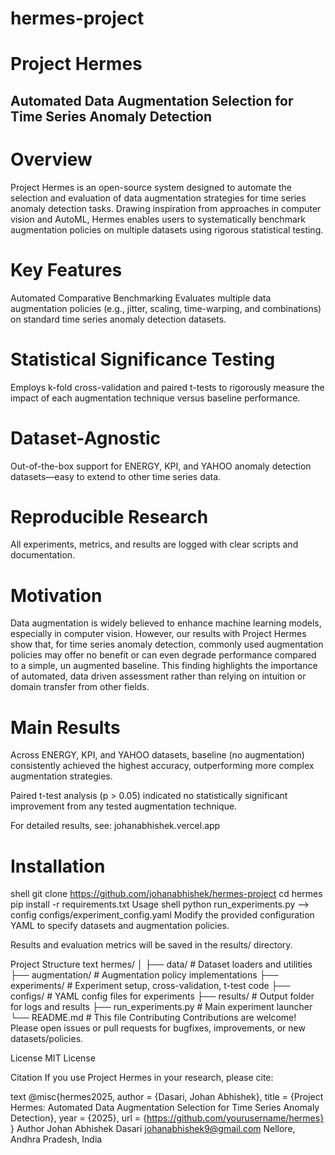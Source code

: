 # hermes-project
# Project Hermes
## Automated Data Augmentation Selection for Time Series Anomaly Detection

# Overview
Project Hermes is an open-source system designed to automate the selection and evaluation of data augmentation strategies for time series anomaly detection tasks. Drawing inspiration from approaches in computer vision and AutoML, Hermes enables users to systematically benchmark augmentation policies on multiple datasets using rigorous statistical testing.

# Key Features
Automated Comparative Benchmarking
Evaluates multiple data augmentation policies (e.g., jitter, scaling, time-warping, and combinations) on standard time series anomaly detection datasets.

# Statistical Significance Testing
Employs k-fold cross-validation and paired t-tests to rigorously measure the impact of each augmentation technique versus baseline performance.

# Dataset-Agnostic
Out-of-the-box support for ENERGY, KPI, and YAHOO anomaly detection datasets—easy to extend to other time series data.

# Reproducible Research
All experiments, metrics, and results are logged with clear scripts and documentation.

# Motivation
Data augmentation is widely believed to enhance machine learning models, especially in computer vision. However, our results with Project Hermes show that, for time series anomaly detection, commonly used augmentation policies may offer no benefit or can even degrade performance compared to a simple, un augmented baseline. This finding highlights the importance of automated, data driven assessment rather than relying on intuition or domain transfer from other fields.

# Main Results
Across ENERGY, KPI, and YAHOO datasets, baseline (no augmentation) consistently achieved the highest accuracy, outperforming more complex augmentation strategies.

Paired t-test analysis (p > 0.05) indicated no statistically significant improvement from any tested augmentation technique.

For detailed results, see: johanabhishek.vercel.app

# Installation
shell
git clone https://github.com/johanabhishek/hermes-project
cd hermes
pip install -r requirements.txt
Usage
shell
python run_experiments.py --> config configs/experiment_config.yaml
Modify the provided configuration YAML to specify datasets and augmentation policies.

Results and evaluation metrics will be saved in the results/ directory.

Project Structure
text
hermes/
│
├── data/                   # Dataset loaders and utilities
├── augmentation/           # Augmentation policy implementations
├── experiments/            # Experiment setup, cross-validation, t-test code
├── configs/                # YAML config files for experiments
├── results/                # Output folder for logs and results
├── run_experiments.py      # Main experiment launcher
└── README.md               # This file
Contributing
Contributions are welcome! Please open issues or pull requests for bugfixes, improvements, or new datasets/policies.

License
MIT License

Citation
If you use Project Hermes in your research, please cite:

text
@misc{hermes2025,
  author = {Dasari, Johan Abhishek},
  title = {Project Hermes: Automated Data Augmentation Selection for Time Series Anomaly Detection},
  year = {2025},
  url = {https://github.com/yourusername/hermes}
}
Author
Johan Abhishek Dasari
johanabhishek9@gmail.com
Nellore, Andhra Pradesh, India

